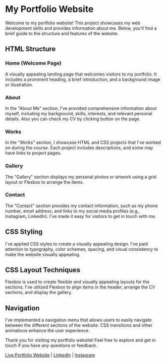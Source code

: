 # My Portfolio Website

Welcome to my portfolio website! This project showcases my web development skills and provides information about me. Below, you'll find a brief guide to the structure and features of the website.

## HTML Structure

### Home (Welcome Page)
A visually appealing landing page that welcomes visitors to my portfolio. It includes a prominent heading, a brief introduction, and a background image or illustration.

### About
In the "About Me" section, I've provided comprehensive information about myself, including my background, skills, interests, and relevant personal details. Also you can check my CV by clicking button on the page.

### Works
In the "Works" section, I showcase HTML and CSS projects that I've worked on during the course. Each project includes descriptions, and some may have links to project pages.

### Gallery
The "Gallery" section displays my personal photos or artwork using a grid layout or Flexbox to arrange the items.

### Contact
The "Contact" section provides my contact information, such as my phone number, email address, and links to my social media profiles (e.g., Instagram, LinkedIn). I've made it easy for visitors to get in touch with me.

## CSS Styling

I've applied CSS styles to create a visually appealing design. I've paid attention to typography, color schemes, spacing, and visual consistency to make the website visually appealing.

## CSS Layout Techniques

Flexbox is used to create flexible and visually appealing layouts for the sections. I've utilized Flexbox to align items in the header, arrange the CV sections, and display the gallery.

## Navigation

I've implemented a navigation menu that allows users to easily navigate between the different sections of the website. CSS transitions and other animations enhance the user experience.

Thank you for visiting my portfolio website! Feel free to explore and get in touch if you have any questions or feedback.

[Live Portfolio Website](#) | [LinkedIn](https://www.linkedin.com/in/aman-nazarkulov/) | [Instagram](https://www.instagram.com/kindpo4antek/)
